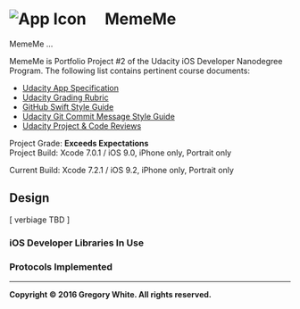 # ![App Icon](./Paperwork/READMEFiles/PitchPerfect_80.png)&nbsp;&nbsp;&nbsp;&nbsp;&nbsp;MemeMe

MemeMe ...

MemeMe is Portfolio Project #2 of the Udacity iOS Developer Nanodegree
Program.  The following list contains pertinent course documents:
* [Udacity App Specification](./Paperwork/Udacity/UdacityAppSpecification.pdf)  
* [Udacity Grading Rubric](./Paperwork/Udacity/UdacityGradingRubric.pdf)  
* [GitHub Swift Style Guide](./Paperwork/Udacity/GitHubSwiftStyleGuide.pdf)  
* [Udacity Git Commit Message Style Guide](./Paperwork/Udacity/UdacityGitCommitMessageStyleGuide.pdf)  
* [Udacity Project & Code Reviews](https://review.udacity.com/#!/reviews/48019)

Project Grade:  **Exceeds Expectations**  
Project Build:  Xcode 7.0.1 / iOS 9.0, iPhone only, Portrait only

Current Build:  Xcode 7.2.1 / iOS 9.2, iPhone only, Portrait only

## Design

[ verbiage TBD ]

### iOS Developer Libraries In Use


### Protocols Implemented


---
**Copyright © 2016 Gregory White. All rights reserved.**
